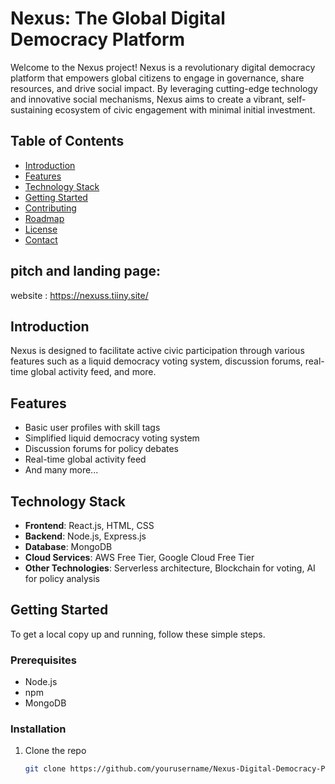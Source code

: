 # Nexus: The Global Digital Democracy Platform

Welcome to the Nexus project! Nexus is a revolutionary digital democracy platform that empowers global citizens to engage in governance, share resources, and drive social impact. By leveraging cutting-edge technology and innovative social mechanisms, Nexus aims to create a vibrant, self-sustaining ecosystem of civic engagement with minimal initial investment.

## Table of Contents
- [Introduction](#introduction)
- [Features](#features)
- [Technology Stack](#technology-stack)
- [Getting Started](#getting-started)
- [Contributing](#contributing)
- [Roadmap](#roadmap)
- [License](#license)
- [Contact](#contact)
## pitch and landing page:
website : https://nexuss.tiiny.site/
## Introduction
Nexus is designed to facilitate active civic participation through various features such as a liquid democracy voting system, discussion forums, real-time global activity feed, and more.

## Features
- Basic user profiles with skill tags
- Simplified liquid democracy voting system
- Discussion forums for policy debates
- Real-time global activity feed
- And many more...

## Technology Stack
- **Frontend**: React.js, HTML, CSS
- **Backend**: Node.js, Express.js
- **Database**: MongoDB
- **Cloud Services**: AWS Free Tier, Google Cloud Free Tier
- **Other Technologies**: Serverless architecture, Blockchain for voting, AI for policy analysis

## Getting Started
To get a local copy up and running, follow these simple steps.

### Prerequisites
- Node.js
- npm
- MongoDB

### Installation
1. Clone the repo
   ```sh
   git clone https://github.com/yourusername/Nexus-Digital-Democracy-Platform.git
